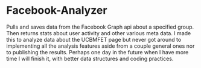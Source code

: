 # Facebook-Analyzer

Pulls and saves data from the Facebook Graph api about a specified group. Then returns stats about user activity and other various meta data. I made this to analyze data about the UCBMFET page but never got around to implementing all the analysis features aside from a couple general ones nor to publishing the results. Perhaps one day in the future when I have more time I will finish it, with better data structures and coding practices. 
